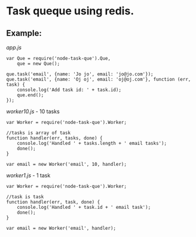 
Task queque using redis.
=======================

Example:
-------

_app.js_

    var Que = require('node-task-que').Que,
        que = new Que();
        
    que.task('email', {name: 'Jo jo', email: 'jo@jo.com'});
    que.task('email', {name: 'Oj oj', email: 'oj@oj.com'}, function (err, task) {
        console.log('Add task id: ' + task.id);
        que.end();
    });


_worker10.js_ - 10 tasks

    var Worker = require('node-task-que').Worker;
    
    //tasks is array of task
    function handler(err, tasks, done) {
        console.log('Handled ' + tasks.length + ' email tasks');
        done();
    }
    
    var email = new Worker('email', 10, handler);



_worker1.js_ - 1 task

    var Worker = require('node-task-que').Worker;
    
    //task is task
    function handler(err, task, done) {
        console.log('Handled ' + task.id + ' email task');
        done();
    }
    
    var email = new Worker('email', handler);
    
